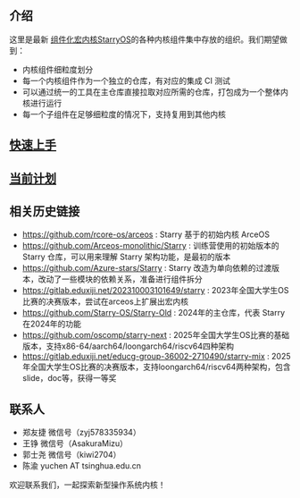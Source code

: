 
<!--

**Here are some ideas to get you started:**

🙋‍♀️ A short introduction - what is your organization all about?
🌈 Contribution guidelines - how can the community get involved?
👩‍💻 Useful resources - where can the community find your docs? Is there anything else the community should know?
🍿 Fun facts - what does your team eat for breakfast?
🧙 Remember, you can do mighty things with the power of [Markdown](https://docs.github.com/github/writing-on-github/getting-started-with-writing-and-formatting-on-github/basic-writing-and-formatting-syntax)
-->
## 介绍
这里是最新 [组件化宏内核StarryOS](https://github.com/Starry-OS/StarryOS/)的各种内核组件集中存放的组织。我们期望做到：

- 内核组件细粒度划分
- 每一个内核组件作为一个独立的仓库，有对应的集成 CI 测试
- 可以通过统一的工具在主仓库直接拉取对应所需的仓库，打包成为一个整体内核进行运行
- 每一个子组件在足够细粒度的情况下，支持复用到其他内核

## [快速上手](https://github.com/Starry-OS/StarryOS/blob/main/README.md)
## [当前计划](https://github.com/orgs/Starry-OS/discussions/3)

## 相关历史链接
- https://github.com/rcore-os/arceos : Starry 基于的初始内核 ArceOS
- https://github.com/Arceos-monolithic/Starry : 训练营使用的初始版本的 Starry 仓库，可以用来理解 Starry 架构功能，是最初的版本
- https://github.com/Azure-stars/Starry : Starry 改造为单向依赖的过渡版本，改动了一些模块的依赖关系，准备进行组件拆分
- https://gitlab.eduxiji.net/202310003101649/starry : 2023年全国大学生OS比赛的决赛版本，尝试在arceos上扩展出宏内核 
- https://github.com/Starry-OS/Starry-Old : 2024年的主仓库，代表 Starry 在2024年的功能
- https://github.com/oscomp/starry-next : 2025年全国大学生OS比赛的基础版本，支持x86-64/aarch64/loongarch64/riscv64四种架构
- https://gitlab.eduxiji.net/educg-group-36002-2710490/starry-mix : 2025年全国大学生OS比赛的决赛版本，支持loongarch64/riscv64两种架构，包含slide，doc等，获得一等奖

## 联系人 
- 郑友捷 微信号（zyj578335934）
- 王铮 微信号（AsakuraMizu）
- 郭士尧 微信号（kiwi2704）
- 陈渝  yuchen AT tsinghua.edu.cn

欢迎联系我们，一起探索新型操作系统内核！
